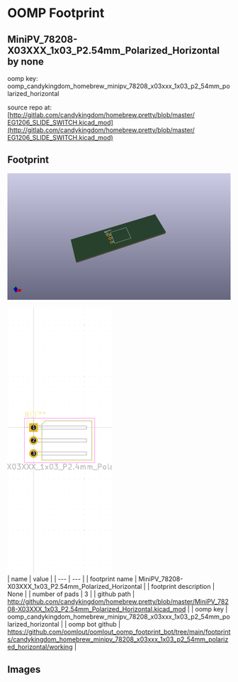 # OOMP Footprint  
## MiniPV_78208-X03XXX_1x03_P2.54mm_Polarized_Horizontal  by none  
  
oomp key: oomp_candykingdom_homebrew_minipv_78208_x03xxx_1x03_p2_54mm_polarized_horizontal  
  
source repo at: [http://gitlab.com/candykingdom/homebrew.pretty/blob/master/‎EG1206‎_SLIDE_SWITCH.kicad_mod](http://gitlab.com/candykingdom/homebrew.pretty/blob/master/‎EG1206‎_SLIDE_SWITCH.kicad_mod)  
## Footprint  
  
[![working_kicad_pcb_3d.png](working_kicad_pcb_3d_600.png)](working_kicad_pcb_3d.png)  
  
[![working.png](working_600.png)](working.png)  
| name | value | 
| --- | --- | 
| footprint name | MiniPV_78208-X03XXX_1x03_P2.54mm_Polarized_Horizontal | 
| footprint description | None | 
| number of pads | 3 | 
| github path | http://github.com/candykingdom/homebrew.pretty/blob/master/MiniPV_78208-X03XXX_1x03_P2.54mm_Polarized_Horizontal.kicad_mod | 
| oomp key | oomp_candykingdom_homebrew_minipv_78208_x03xxx_1x03_p2_54mm_polarized_horizontal | 
| oomp bot github | https://github.com/oomlout/oomlout_oomp_footprint_bot/tree/main/footprints/candykingdom_homebrew_minipv_78208_x03xxx_1x03_p2_54mm_polarized_horizontal/working | 
## Images  
